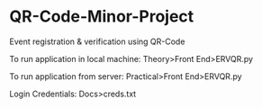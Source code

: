 # QR-Code-Minor-Project
Event registration &amp; verification using QR-Code

To run application in local machine:
Theory>Front End>ERVQR.py

To run application from server:
Practical>Front End>ERVQR.py

Login Credentials:
Docs>creds.txt
